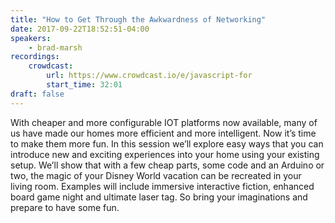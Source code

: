 ```yaml
---
title: "How to Get Through the Awkwardness of Networking"
date: 2017-09-22T18:52:51-04:00
speakers:
    - brad-marsh
recordings:
    crowdcast:
        url: https://www.crowdcast.io/e/javascript-for
        start_time: 32:01
draft: false
---
```


With cheaper and more configurable IOT platforms now available, many of us have made our homes more efficient and more intelligent.  Now it’s time to make them more fun.  In this session we’ll explore easy ways that you can introduce new and exciting experiences into your home using your existing setup.  We’ll show that with a few cheap parts,  some code and an Arduino or two, the magic of your Disney World vacation can be recreated in your living room.  Examples will include immersive interactive fiction, enhanced board game night and ultimate laser tag.  So bring your imaginations and prepare to have some fun.